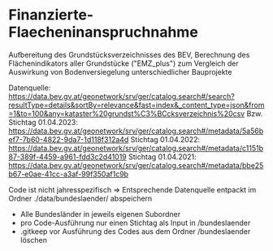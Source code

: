 # Finanzierte-Flaecheninanspruchnahme
Aufbereitung des Grundstücksverzeichnisses des BEV, Berechnung des Flächenindikators aller Grundstücke ("EMZ_plus") zum Vergleich der Auswirkung von Bodenversiegelung unterschiedlicher Bauprojekte

Datenquelle: https://data.bev.gv.at/geonetwork/srv/ger/catalog.search#/search?resultType=details&sortBy=relevance&fast=index&_content_type=json&from=1&to=100&any=kataster%20grundst%C3%BCcksverzeichnis%20csv
Bzw.
Stichtag 01.04.2023: https://data.bev.gv.at/geonetwork/srv/ger/catalog.search#/metadata/5a56bef7-7b60-4822-9da7-1d118f312a4d
Stichtag 01.04.2022: https://data.bev.gv.at/geonetwork/srv/ger/catalog.search#/metadata/c1151b87-389f-4459-a961-fdd3c2d41019
Stichtag 01.04.2021: https://data.bev.gv.at/geonetwork/srv/ger/catalog.search#/metadata/bbe25b67-e0ae-41cc-a3af-99f350af1c9b

Code ist nicht jahresspezifisch
=> Entsprechende Datenquelle entpackt im Ordner ./data/bundeslaender/ abspeichern
- Alle Bundesländer in jeweils eigenen Subordner
- pro Code-Ausführung nur einen Stichtag als Input in /bundeslaender
- .gitkeep vor Ausführung des Codes aus dem Ordner /bundeslaender löschen
